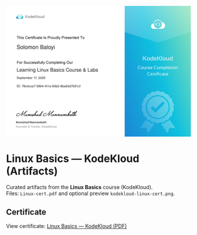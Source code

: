 [![Linux Basics (KodeKloud)](Projects/Linux-Basics/kodekloud-linux-cert.png)](Projects/Linux-Basics/Linux-cert.pdf)

# Linux Basics — KodeKloud (Artifacts)

Curated artifacts from the **Linux Basics** course (KodeKloud).  
Files: `Linux-cert.pdf` and optional preview `kodekloud-linux-cert.png`.

## Certificate
View certificate: [Linux Basics — KodeKloud (PDF)](Projects/Linux-Basics/Linux-cert.pdf)

